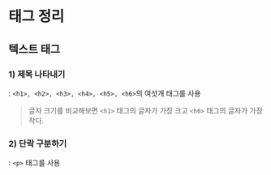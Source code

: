 # 태그 정리

## 텍스트 태그

### 1) 제목 나타내기

: `<h1>, <h2>, <h3>, <h4>, <h5>, <h6>`의 여섯개 태그를 사용

> 글자 크기를 비교해보면 `<h1>` 태그의 글자가 가장 크고 `<h6>` 태그의 글자가 가장 작다. 



### 2) 단락 구분하기

: `<p>` 태그를 사용 







